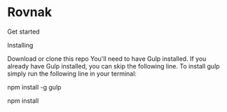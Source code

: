 # Rovnak

Get started

Installing

Download or clone this repo
You'll need to have Gulp installed. If you already have Gulp installed, you can skip the following line. To install gulp simply run the following line in your terminal:

npm install -g gulp

npm install
